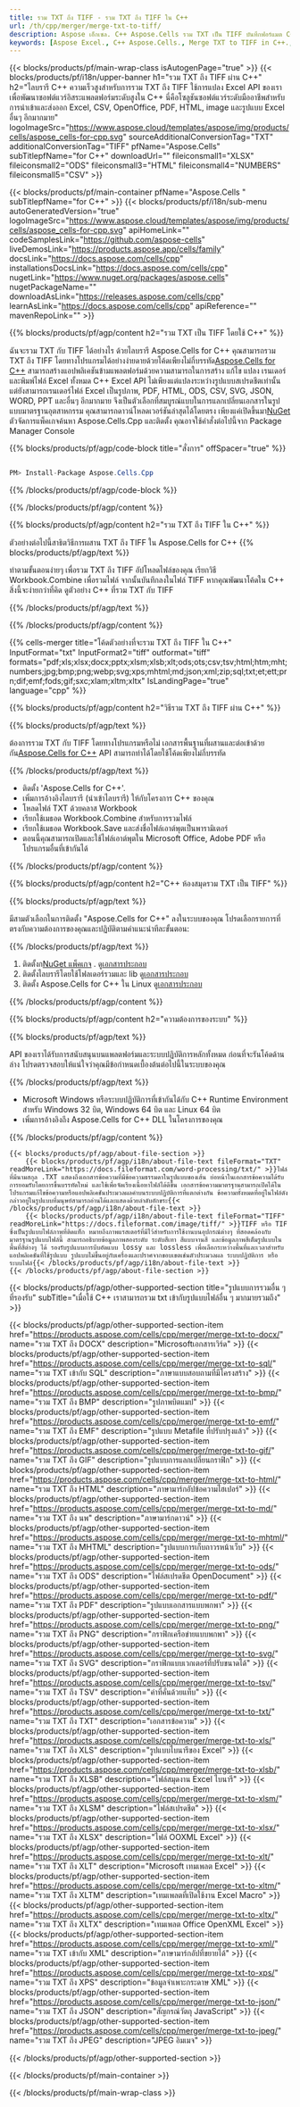 ```yaml
---
title: รวม TXT ถึง TIFF - รวม TXT ถึง TIFF ใน C++
url: /th/cpp/merger/merge-txt-to-tiff/ 
description: Aspose เอ็กเซล. C++ Aspose.Cells รวม TXT เป็น TIFF บันทึกฟอร์แมต C++ รวมรูปแบบ TXT ถึง TIFF รวม TXT ถึง TIFF เข้า C++ TXT รวม.
keywords: [Aspose Excel., C++ Aspose.Cells., Merge TXT to TIFF in C++., C++ Merge TXT to tiff., C++ Combine TXT to TIFF., TXT Merge]
---
```

{{< blocks/products/pf/main-wrap-class isAutogenPage="true" >}}
{{< blocks/products/pf/i18n/upper-banner h1="รวม TXT ถึง TIFF ผ่าน C++" h2="ไลบรารี C++ ความเร็วสูงสำหรับการรวม TXT ถึง TIFF ใช้การแปลง Excel API ของเราเพื่อพัฒนาซอฟต์แวร์อิสระแพลตฟอร์มระดับสูงใน C++ นี่คือโซลูชันซอฟต์แวร์ระดับมืออาชีพสำหรับการนำเข้าและส่งออก Excel, CSV, OpenOffice, PDF, HTML, image และรูปแบบ Excel อื่นๆ อีกมากมาย" logoImageSrc="https://www.aspose.cloud/templates/aspose/img/products/cells/aspose_cells-for-cpp.svg" sourceAdditionalConversionTag="TXT" additionalConversionTag="TIFF" pfName="Aspose.Cells" subTitlepfName="for C++" downloadUrl="" fileiconsmall1="XLSX" fileiconsmall2="ODS" fileiconsmall3="HTML" fileiconsmall4="NUMBERS" fileiconsmall5="CSV" >}}

{{< blocks/products/pf/main-container pfName="Aspose.Cells " subTitlepfName="for C++" >}}
{{< blocks/products/pf/i18n/sub-menu autoGeneratedVersion="true" logoImageSrc="https://www.aspose.cloud/templates/aspose/img/products/cells/aspose_cells-for-cpp.svg" apiHomeLink="" codeSamplesLink="https://github.com/aspose-cells" liveDemosLink="https://products.aspose.app/cells/family" docsLink="https://docs.aspose.com/cells/cpp" installationsDocsLink="https://docs.aspose.com/cells/cpp" nugetLink="https://www.nuget.org/packages/aspose.cells" nugetPackageName="" downloadAsLink="https://releases.aspose.com/cells/cpp" learnAsLink="https://docs.aspose.com/cells/cpp" apiReference="" mavenRepoLink="" >}}

{{% blocks/products/pf/agp/content h2="รวม TXT เป็น TIFF โดยใช้ C++" %}}

 ฉันจะรวม TXT กับ TIFF ได้อย่างไร ด้วยไลบรารี Aspose.Cells for C++ คุณสามารถรวม TXT ถึง TIFF โดยทางโปรแกรมได้อย่างง่ายดายด้วยโค้ดเพียงไม่กี่บรรทัด[Aspose.Cells for C++](https://products.aspose.com/cells/cpp) สามารถสร้างแอปพลิเคชันข้ามแพลตฟอร์มด้วยความสามารถในการสร้าง แก้ไข แปลง เรนเดอร์ และพิมพ์ไฟล์ Excel ทั้งหมด C++ Excel API ไม่เพียงแต่แปลงระหว่างรูปแบบสเปรดชีตเท่านั้น แต่ยังสามารถเรนเดอร์ไฟล์ Excel เป็นรูปภาพ, PDF, HTML, ODS, CSV, SVG, JSON, WORD, PPT และอื่นๆ อีกมากมาย จึงเป็นตัวเลือกที่สมบูรณ์แบบในการแลกเปลี่ยนเอกสารในรูปแบบมาตรฐานอุตสาหกรรม คุณสามารถดาวน์โหลดเวอร์ชันล่าสุดได้โดยตรง เพียงแค่เปิดขึ้นมา[NuGet](https://www.nuget.org/packages/Aspose.Cells.Cpp/) ตัวจัดการแพ็คเกจค้นหา Aspose.Cells.Cpp และติดตั้ง คุณอาจใช้คำสั่งต่อไปนี้จาก Package Manager Console

{{% blocks/products/pf/agp/code-block title="สั่งการ" offSpacer="true" %}}

```cs

PM> Install-Package Aspose.Cells.Cpp

```

{{% /blocks/products/pf/agp/code-block %}}

{{% /blocks/products/pf/agp/content %}}

{{% blocks/products/pf/agp/content h2="รวม TXT ถึง TIFF ใน C++" %}}

ตัวอย่างต่อไปนี้สาธิตวิธีการผสาน TXT ถึง TIFF ใน Aspose.Cells for C++
{{% blocks/products/pf/agp/text %}}

ทำตามขั้นตอนง่ายๆ เพื่อรวม TXT ถึง TIFF อัปโหลดไฟล์ของคุณ เรียกวิธี Workbook.Combine เพื่อรวมไฟล์ จากนั้นบันทึกลงในไฟล์ TIFF หากคุณพัฒนาโค้ดใน C++ สิ่งนี้จะง่ายกว่าที่คิด ดูตัวอย่าง C++ ที่รวม TXT กับ TIFF

{{% /blocks/products/pf/agp/text %}}

{{% /blocks/products/pf/agp/content %}}

{{% cells-merger title="โค้ดตัวอย่างที่จะรวม TXT ถึง TIFF ใน C++" InputFormat="txt" InputFormat2="tiff" outformat="tiff" formats="pdf;xls;xlsx;docx;pptx;xlsm;xlsb;xlt;ods;ots;csv;tsv;html;htm;mht;numbers;jpg;bmp;png;webp;svg;xps;mhtml;md;json;xml;zip;sql;txt;et;ett;prn;dif;emf;fods;gif;sxc;xlam;xltm;xltx" IsLandingPage="true" language="cpp" %}}

{{% blocks/products/pf/agp/content h2="วิธีรวม TXT ถึง TIFF ผ่าน C++" %}}

{{% blocks/products/pf/agp/text %}}

 ต้องการรวม TXT กับ TIFF โดยทางโปรแกรมหรือไม่ เอกสารพื้นฐานที่ผสานและต่อเข้าด้วยกัน[Aspose.Cells for C++](https://products.aspose.com/cells/cpp) API สามารถทำได้โดยใช้โค้ดเพียงไม่กี่บรรทัด

{{% /blocks/products/pf/agp/text %}}

+ ติดตั้ง 'Aspose.Cells for C++'.
+ เพิ่มการอ้างอิงไลบรารี (นำเข้าไลบรารี) ให้กับโครงการ C++ ของคุณ
+ โหลดไฟล์ TXT ด้วยคลาส Workbook
+ เรียกใช้เมธอด Workbook.Combine สำหรับการรวมไฟล์
+ เรียกใช้เมธอด Workbook.Save และส่งชื่อไฟล์เอาต์พุตเป็นพารามิเตอร์
+ ตอนนี้คุณสามารถเปิดและใช้ไฟล์เอาต์พุตใน Microsoft Office, Adobe PDF หรือโปรแกรมอื่นที่เข้ากันได้

{{% /blocks/products/pf/agp/content %}}

{{% blocks/products/pf/agp/content h2="C++ ห้องสมุดรวม TXT เป็น TIFF" %}}

{{% blocks/products/pf/agp/text %}}

มีสามตัวเลือกในการติดตั้ง "Aspose.Cells for C++" ลงในระบบของคุณ โปรดเลือกรายการที่ตรงกับความต้องการของคุณและปฏิบัติตามคำแนะนำทีละขั้นตอน:

{{% /blocks/products/pf/agp/text %}}

1.  ติดตั้งก[NuGet แพ็คเกจ](https://www.nuget.org/packages/Aspose.Cells.Cpp/) . ดู[เอกสารประกอบ](https://docs.aspose.com/cells/cpp/installation/#using-nuget-package-manager)
1.  ติดตั้งไลบรารีโดยใช้โฟลเดอร์รวมและ lib ดู[เอกสารประกอบ](https://docs.aspose.com/cells/cpp/installation/#using-include-and-lib-folders)
1.  ติดตั้ง Aspose.Cells for C++ ใน Linux ดู[เอกสารประกอบ](https://docs.aspose.com/cells/cpp/installation/#installing-asposecells-for-c-in-linux)


{{% /blocks/products/pf/agp/content %}}

 
{{% blocks/products/pf/agp/content h2="ความต้องการของระบบ" %}}

{{% blocks/products/pf/agp/text %}}

API ของเราได้รับการสนับสนุนบนแพลตฟอร์มและระบบปฏิบัติการหลักทั้งหมด ก่อนที่จะรันโค้ดด้านล่าง โปรดตรวจสอบให้แน่ใจว่าคุณมีข้อกำหนดเบื้องต้นต่อไปนี้ในระบบของคุณ

{{% /blocks/products/pf/agp/text %}}

- Microsoft Windows หรือระบบปฏิบัติการที่เข้ากันได้กับ C++ Runtime Environment สำหรับ Windows 32 บิต, Windows 64 บิต และ Linux 64 บิต
- เพิ่มการอ้างอิงถึง Aspose.Cells for C++ DLL ในโครงการของคุณ


{{% /blocks/products/pf/agp/content %}}

<!-- aboutfile Starts -->
    {{< blocks/products/pf/agp/about-file-section >}}
        {{< blocks/products/pf/agp/i18n/about-file-text fileFormat="TXT" readMoreLink="https://docs.fileformat.com/word-processing/txt/" >}}ไฟล์ที่มีนามสกุล .TXT แสดงถึงเอกสารข้อความที่มีข้อความธรรมดาในรูปแบบของเส้น ย่อหน้าในเอกสารข้อความได้รับการยอมรับโดยการขึ้นบรรทัดใหม่ และใช้เพื่อจัดเรียงเนื้อหาไฟล์ได้ดีขึ้น เอกสารข้อความมาตรฐานสามารถเปิดได้ในโปรแกรมแก้ไขข้อความหรือแอปพลิเคชันประมวลผลคำบนระบบปฏิบัติการที่แตกต่างกัน ข้อความทั้งหมดที่อยู่ในไฟล์ดังกล่าวอยู่ในรูปแบบที่มนุษย์สามารถอ่านได้และแสดงด้วยลำดับอักขระ{{< /blocks/products/pf/agp/i18n/about-file-text >}}
        {{< blocks/products/pf/agp/i18n/about-file-text fileFormat="TIFF" readMoreLink="https://docs.fileformat.com/image/tiff/" >}}TIFF หรือ TIF ซึ่งเป็นรูปแบบไฟล์ภาพที่ติดแท็ก หมายถึงภาพแรสเตอร์ที่มีไว้สำหรับการใช้งานบนอุปกรณ์ต่างๆ ที่สอดคล้องกับมาตรฐานรูปแบบไฟล์นี้ สามารถอธิบายข้อมูลภาพสองระดับ ระดับสีเทา สีแบบจานสี และข้อมูลภาพสีเต็มรูปแบบในพื้นที่สีต่างๆ ได้ รองรับรูปแบบการบีบอัดแบบ lossy และ lossless เพื่อเลือกระหว่างพื้นที่และเวลาสำหรับแอปพลิเคชันที่ใช้รูปแบบ รูปแบบไม่ขึ้นอยู่กับเครื่องและปราศจากขอบเขตเช่นตัวประมวลผล ระบบปฏิบัติการ หรือระบบไฟล์{{< /blocks/products/pf/agp/i18n/about-file-text >}}
    {{< /blocks/products/pf/agp/about-file-section >}}
<!-- aboutfile Ends -->

{{< blocks/products/pf/agp/other-supported-section title="รูปแบบการรวมอื่น ๆ ที่รองรับ" subTitle="เมื่อใช้ C++ เราสามารถรวม txt เข้ากับรูปแบบไฟล์อื่น ๆ มากมายรวมถึง" >}}

{{< blocks/products/pf/agp/other-supported-section-item href="https://products.aspose.com/cells/cpp/merger/merge-txt-to-docx/" name="รวม TXT ถึง DOCX" description="Microsoftเอกสารเวิร์ด" >}}
{{< blocks/products/pf/agp/other-supported-section-item href="https://products.aspose.com/cells/cpp/merger/merge-txt-to-sql/" name="รวม TXT เข้ากับ SQL" description="ภาษาแบบสอบถามที่มีโครงสร้าง" >}}
{{< blocks/products/pf/agp/other-supported-section-item href="https://products.aspose.com/cells/cpp/merger/merge-txt-to-bmp/" name="รวม TXT ถึง BMP" description="รูปภาพบิตแมป" >}}
{{< blocks/products/pf/agp/other-supported-section-item href="https://products.aspose.com/cells/cpp/merger/merge-txt-to-emf/" name="รวม TXT ถึง EMF" description="รูปแบบ Metafile ที่ปรับปรุงแล้ว" >}}
{{< blocks/products/pf/agp/other-supported-section-item href="https://products.aspose.com/cells/cpp/merger/merge-txt-to-gif/" name="รวม TXT ถึง GIF" description="รูปแบบการแลกเปลี่ยนกราฟิก" >}}
{{< blocks/products/pf/agp/other-supported-section-item href="https://products.aspose.com/cells/cpp/merger/merge-txt-to-html/" name="รวม TXT ถึง HTML" description="ภาษามาร์กอัปข้อความไฮเปอร์" >}}
{{< blocks/products/pf/agp/other-supported-section-item href="https://products.aspose.com/cells/cpp/merger/merge-txt-to-md/" name="รวม TXT ถึง นพ" description="ภาษามาร์กดาวน์" >}}
{{< blocks/products/pf/agp/other-supported-section-item href="https://products.aspose.com/cells/cpp/merger/merge-txt-to-mhtml/" name="รวม TXT ถึง MHTML" description="รูปแบบการเก็บถาวรหน้าเว็บ" >}}
{{< blocks/products/pf/agp/other-supported-section-item href="https://products.aspose.com/cells/cpp/merger/merge-txt-to-ods/" name="รวม TXT ถึง ODS" description="ไฟล์สเปรดชีต OpenDocument" >}}
{{< blocks/products/pf/agp/other-supported-section-item href="https://products.aspose.com/cells/cpp/merger/merge-txt-to-pdf/" name="รวม TXT ถึง PDF" description="รูปแบบเอกสารแบบพกพา" >}}
{{< blocks/products/pf/agp/other-supported-section-item href="https://products.aspose.com/cells/cpp/merger/merge-txt-to-png/" name="รวม TXT ถึง PNG" description="กราฟิกเครือข่ายแบบพกพา" >}}
{{< blocks/products/pf/agp/other-supported-section-item href="https://products.aspose.com/cells/cpp/merger/merge-txt-to-svg/" name="รวม TXT ถึง SVG" description="กราฟิกแบบเวกเตอร์ที่ปรับขนาดได้" >}}
{{< blocks/products/pf/agp/other-supported-section-item href="https://products.aspose.com/cells/cpp/merger/merge-txt-to-tsv/" name="รวม TXT ถึง TSV" description="ค่าที่คั่นด้วยแท็บ" >}}
{{< blocks/products/pf/agp/other-supported-section-item href="https://products.aspose.com/cells/cpp/merger/merge-txt-to-txt/" name="รวม TXT ถึง TXT" description="เอกสารข้อความ" >}}
{{< blocks/products/pf/agp/other-supported-section-item href="https://products.aspose.com/cells/cpp/merger/merge-txt-to-xls/" name="รวม TXT ถึง XLS" description="รูปแบบไบนารีของ Excel" >}}
{{< blocks/products/pf/agp/other-supported-section-item href="https://products.aspose.com/cells/cpp/merger/merge-txt-to-xlsb/" name="รวม TXT ถึง XLSB" description="ไฟล์สมุดงาน Excel ไบนารี" >}}
{{< blocks/products/pf/agp/other-supported-section-item href="https://products.aspose.com/cells/cpp/merger/merge-txt-to-xlsm/" name="รวม TXT ถึง XLSM" description="ไฟล์สเปรดชีต" >}}
{{< blocks/products/pf/agp/other-supported-section-item href="https://products.aspose.com/cells/cpp/merger/merge-txt-to-xlsx/" name="รวม TXT ถึง XLSX" description="ไฟล์ OOXML Excel" >}}
{{< blocks/products/pf/agp/other-supported-section-item href="https://products.aspose.com/cells/cpp/merger/merge-txt-to-xlt/" name="รวม TXT ถึง XLT" description="Microsoft เทมเพลต Excel" >}}
{{< blocks/products/pf/agp/other-supported-section-item href="https://products.aspose.com/cells/cpp/merger/merge-txt-to-xltm/" name="รวม TXT ถึง XLTM" description="เทมเพลตที่เปิดใช้งาน Excel Macro" >}}
{{< blocks/products/pf/agp/other-supported-section-item href="https://products.aspose.com/cells/cpp/merger/merge-txt-to-xltx/" name="รวม TXT ถึง XLTX" description="เทมเพลต Office OpenXML Excel" >}}
{{< blocks/products/pf/agp/other-supported-section-item href="https://products.aspose.com/cells/cpp/merger/merge-txt-to-xml/" name="รวม TXT เข้ากับ XML" description="ภาษามาร์กอัปที่ขยายได้" >}}
{{< blocks/products/pf/agp/other-supported-section-item href="https://products.aspose.com/cells/cpp/merger/merge-txt-to-xps/" name="รวม TXT ถึง XPS" description="ข้อมูลจำเพาะกระดาษ XML" >}}
{{< blocks/products/pf/agp/other-supported-section-item href="https://products.aspose.com/cells/cpp/merger/merge-txt-to-json/" name="รวม TXT ถึง JSON" description="สัญกรณ์วัตถุ JavaScript" >}}
{{< blocks/products/pf/agp/other-supported-section-item href="https://products.aspose.com/cells/cpp/merger/merge-txt-to-jpeg/" name="รวม TXT ถึง JPEG" description="JPEG อิมเมจ" >}}

{{< /blocks/products/pf/agp/other-supported-section >}}

{{< /blocks/products/pf/main-container >}}
    
{{< /blocks/products/pf/main-wrap-class >}}
